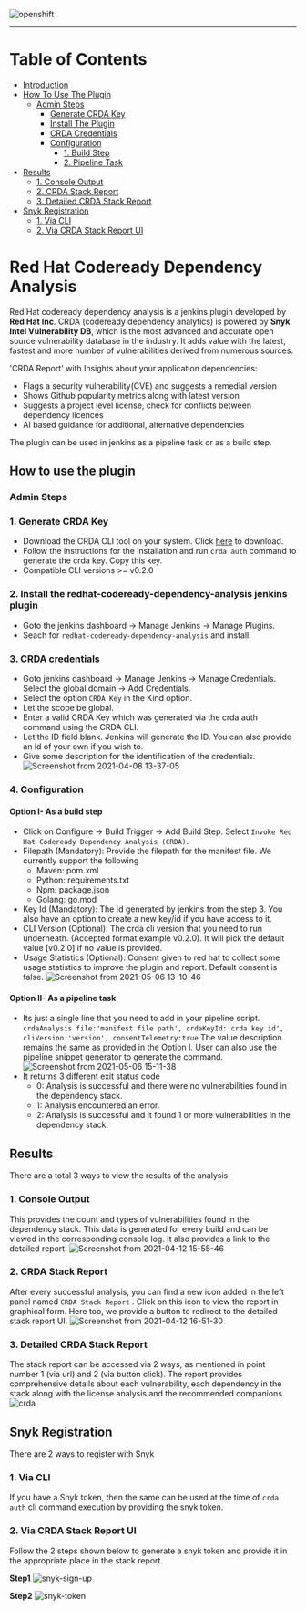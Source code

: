 ![openshift](https://user-images.githubusercontent.com/37098367/114392384-522d8480-9bb6-11eb-8cd8-cdc6191f6a79.png)
***

# Table of Contents
- [Introduction](#red-hat-codeready-dependency-analysis)
- [How To Use The Plugin](#how-to-use-the-plugin)
  - [Admin Steps](#admin-steps)
    - [Generate CRDA Key](#1-generate-crda-key)
    - [Install The Plugin](#2-install-the-redhat-codeready-dependency-analysis-jenkins-plugin)
    - [CRDA Credentials](#3-crda-credentials)
    - [Configuration](#4-configuration)
      - [1. Build Step](#option-i--as-a-build-step)
      - [2. Pipeline Task](#option-ii--as-a-pipeline-task)
- [Results](#results)
  - [1. Console Output](#1-console-output)
  - [2. CRDA Stack Report](#2-crda-stack-report)
  - [3. Detailed CRDA Stack Report](#3-detailed-crda-stack-report)
- [Snyk Registration](#snyk-registration)
  - [1. Via CLI](#1-via-cli)
  - [2. Via CRDA Stack Report UI](#2-via-crda-stack-report-ui)

# Red Hat Codeready Dependency Analysis
Red Hat codeready dependency analysis is a jenkins plugin developed by **Red Hat Inc**. CRDA (codeready dependency analytics) is powered by **Snyk Intel Vulnerability DB**, which is the most advanced and accurate open source vulnerability database in the industry. It adds value with the latest, fastest and more number of vulnerabilities derived from numerous sources.

'CRDA Report' with Insights about your application dependencies:
- Flags a security vulnerability(CVE) and suggests a remedial version
- Shows Github popularity metrics along with latest version
- Suggests a project level license, check for conflicts between dependency licences
- AI based guidance for additional, alternative dependencies

The plugin can be used in jenkins as a pipeline task or as a build step.

## How to use the plugin
### Admin Steps
### 1. Generate CRDA Key
- Download the CRDA CLI tool on your system. Click [here](https://github.com/fabric8-analytics/cli-tools/releases "here") to download.
- Follow the instructions for the installation and run `crda auth` command to generate the crda key. Copy this key.
- Compatible CLI versions >= v0.2.0

### 2. Install the redhat-codeready-dependency-analysis jenkins plugin
- Goto the jenkins dashboard -> Manage Jenkins -> Manage Plugins.
- Seach for `redhat-codeready-dependency-analysis` and install.

### 3. CRDA credentials
- Goto jenkins dashboard -> Manage Jenkins -> Manage Credentials. Select the global domain -> Add Credentials.
- Select the option `CRDA Key` in the Kind option.
- Let the scope be global.
- Enter a valid CRDA Key which was generated via the crda auth command using the CRDA CLI.
- Let the ID field blank. Jenkins will generate the ID. You can also provide an id of your own if you wish to.
- Give some description for the identification of the credentials.
![Screenshot from 2021-04-08 13-37-05](https://user-images.githubusercontent.com/37098367/114042617-361ea000-98a3-11eb-9740-6849b9d7593b.png)

### 4. Configuration
#### Option I- As a build step
- Click on Configure -> Build Trigger -> Add Build Step. Select `Invoke Red Hat Codeready Dependency Analysis (CRDA)`.
- Filepath (Mandatory): Provide the filepath for the manifest file. We currently support the following
	- Maven: pom.xml
	- Python: requirements.txt
	- Npm: package.json
	- Golang: go.mod
- Key Id (Mandatory): The Id generated by jenkins from the step 3. You also have an option to create a new key/id if you have access to it.
- CLI Version (Optional): The crda cli version that you need to run underneath. (Accepted format example v0.2.0). It will pick the default value [v0.2.0] if no value is provided.
- Usage Statistics (Optional): Consent given to red hat to collect some usage statistics to improve the plugin and report. Default consent is false.
![Screenshot from 2021-05-06 13-10-46](https://user-images.githubusercontent.com/37098367/117277936-efaa6a00-ae7d-11eb-8d6e-548e08476997.png)

#### Option II- As a pipeline task
- Its just a single line that you need to add in your pipeline script.
`crdaAnalysis file:'manifest file path', crdaKeyId:'crda key id', cliVersion:'version', consentTelemetry:true`
The value description remains the same as provided in the Option I.
User can also use the pipeline snippet generator to generate the command.
![Screenshot from 2021-05-06 15-11-38](https://user-images.githubusercontent.com/37098367/117278019-0355d080-ae7e-11eb-9eb1-92f7b6dd256e.png)
- It returns 3 different exit status code
	- 0: Analysis is successful and there were no vulnerabilities found in the dependency stack.
	- 1: Analysis encountered an error.
	- 2: Analysis is successful and it found 1 or more vulnerabilities in the dependency stack.

## Results
There are a total 3 ways to view the results of the analysis.
### 1. Console Output
This provides the count and types of vulnerabilities found in the dependency stack. This data is generated for every build and can be viewed in the corresponding console log. It also provides a link to the detailed report.
![Screenshot from 2021-04-12 15-55-46](https://user-images.githubusercontent.com/37098367/114389971-4e4c3300-9bb3-11eb-91d0-623daf1b3db7.png)

### 2. CRDA Stack Report
After every successful analysis, you can find a new icon added in the left panel named
`CRDA Stack Report` . Click on this icon to view the report in graphical form. Here too, we provide a button to redirect to the detailed stack report UI.
![Screenshot from 2021-04-12 16-51-30](https://user-images.githubusercontent.com/37098367/114390156-83588580-9bb3-11eb-8b3c-7f82e48a5747.png)

### 3. Detailed CRDA Stack Report
The stack report can be accessed via 2 ways, as mentioned in point number 1 (via url) and 2 (via button click). The report provides comprehensive details about each vulnerability, each dependency in the stack along with the license analysis and the recommended companions.
![crda](https://user-images.githubusercontent.com/37098367/114390401-d6cad380-9bb3-11eb-823d-bd4111ed3fbe.gif)

## Snyk Registration
There are 2 ways to register with Snyk
### 1. Via CLI
If you have a Snyk token, then the same can be used at the time of `crda auth` cli command execution by providing the snyk token.

### 2. Via CRDA Stack Report UI
Follow the 2 steps shown below to generate a snyk token and provide it in the appropriate place in the stack report.

**Step1**
![snyk-sign-up](https://user-images.githubusercontent.com/37098367/114044101-86e2c880-98a4-11eb-83db-5e1e07bbae15.gif)

**Step2**
![snyk-token](https://user-images.githubusercontent.com/37098367/114044134-8f3b0380-98a4-11eb-84c0-70809a3cccc3.gif)
